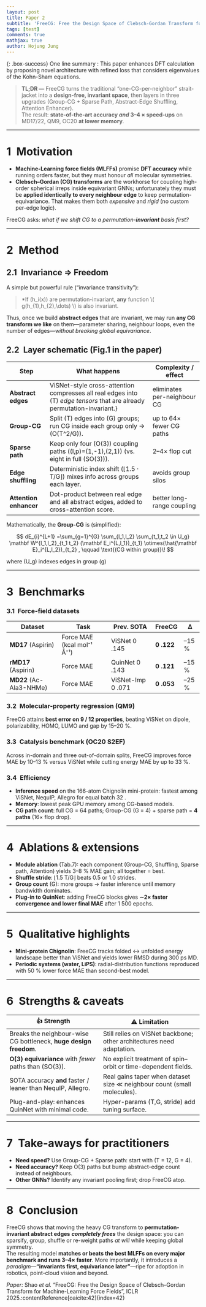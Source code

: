 ```yaml
---
layout: post
title: Paper 2
subtitle: 'FreeCG: Free the Design Space of Clebsch-Gordan Transform for Machine Learning Force Fields'
tags: [test]
comments: true
mathjax: true
author: Hojung Jung
---
```


{: .box-success}
One line summary : This paper enhances DFT calculation by proposing novel architecture with refined loss that considers eigenvalues of the Kohn-Sham equations.

> **TL;DR —** FreeCG turns the traditional “one-CG-per-neighbor” strait-jacket into a **design-free, invariant space**, then layers in three upgrades (Group-CG + Sparse Path, Abstract-Edge Shuffling, Attention Enhancer).  
> The result: **state-of-the-art accuracy *and* 3–4 × speed-ups** on MD17/22, QM9, OC20 **at lower memory**.

---

# 1 Motivation

* **Machine-Learning force fields (MLFFs)** promise **DFT accuracy** while running orders faster, but they must honour *all* molecular symmetries.  
* **Clebsch–Gordan (CG) transforms** are the workhorse for coupling high-order spherical irreps inside equivariant GNNs; unfortunately they must be **applied identically to every neighbour edge** to keep permutation-equivariance. That makes them both *expensive* and *rigid* (no custom per-edge logic).

FreeCG asks: *what if we shift CG to a permutation-**invariant** basis first?*

---

# 2 Method

## 2.1 Invariance ⇒ Freedom  

A simple but powerful rule (“invariance transitivity”):  

> *If \(h_i(x)\) are permutation-invariant, **any** function \\( g(h_{1},h_{2},\\dots) \\) is also invariant.

Thus, once we build **abstract edges** that are invariant, we may run **any CG transform we like** on them—parameter sharing, neighbour loops, even the number of edges—*without breaking global equivariance*.

## 2.2 Layer schematic (Fig.​1 in the paper)  

| Step | What happens | Complexity / effect |
|------|--------------|---------------------|
| **Abstract edges** | ViSNet-style cross-attention compresses all real edges into \(T\) *edge tensors* that are already permutation-invariant.} | eliminates per-neighbour CG |
| **Group-CG** | Split \(T\) edges into \(G\) groups; run CG inside each group only → \(O(T^2/G)\). | up to 64× fewer CG paths |
| **Sparse path** | Keep only four \(O(3)\) coupling paths \((l,p)=(1,-1),(2,1)\) (vs. eight in full \(SO(3)\)). | 2–4× flop cut |
| **Edge shuffling** | Deterministic index shift (⌊1.5 · T/G⌋) mixes info across groups each layer. | avoids group silos |
| **Attention enhancer** | Dot-product between real edge and all abstract edges, added to cross-attention score. | better long-range coupling |

Mathematically, the **Group-CG** is (simplified):

$$
dE_{i}^{L+1}
=\sum_{g=1}^{G}
\sum_{l_1,l_2}
\sum_{t_1,t_2 \in U_g}
\mathbf W^{l_1,l_2}_{t_1 t_2}
(\mathbf E_i^{L,l_1})_{t_1}
\otimes(\hat{\mathbf E}_i^{L,l_2})_{t_2} ,
\qquad \text{(CG within group)}\!
$$

where \(U_g\) indexes edges in group \(g\) 

---

# 3 Benchmarks

### 3.1 Force-field datasets  

| Dataset | Task | Prev. SOTA | **FreeCG** | Δ |
|---------|------|------------|------------|---|
| **MD17** (Aspirin) | Force MAE (kcal mol⁻¹ Å⁻¹) | ViSNet 0 .145 | **0 .122** | –15 %  |
| **rMD17** (Aspirin) | Force MAE | QuinNet 0 .143 | **0 .121** | –15 % |
| **MD22** (Ac-Ala3-NHMe) | Force MAE | ViSNet-Imp 0 .071 | **0 .053** | –25 % |

### 3.2 Molecular-property regression (QM9)  

FreeCG attains **best error on 9 / 12 properties**, beating ViSNet on dipole, polarizability, HOMO, LUMO and gap by 15–20 %.

### 3.3 Catalysis benchmark (OC20 S2EF)  

Across in-domain and three out-of-domain splits, FreeCG improves force MAE by 10–13 % versus ViSNet while cutting energy MAE by up to 33 %.

### 3.4 Efficiency  

* **Inference speed** on the 166-atom Chignolin mini-protein: fastest among ViSNet, NequIP, Allegro for equal batch 32 .  
* **Memory**: lowest peak GPU memory among CG-based models.  
* **CG path count**: full CG = 64 paths; Group-CG (G = 4) + sparse path = **4 paths** (16× flop drop).

---

# 4 Ablations & extensions  

* **Module ablation** (Tab.​7): each component (Group-CG, Shuffling, Sparse path, Attention) yields 3–8 % MAE gain; all together = best. 
* **Shuffle stride**: ⌊1.5 T/G⌋ beats 0.5 or 1.0 strides.  
* **Group count** \(G\): more groups → faster inference until memory bandwidth dominates.  
* **Plug-in to QuinNet**: adding FreeCG blocks gives **∼2× faster convergence and lower final MAE** after 1 500 epochs.

---

# 5 Qualitative highlights  

* **Mini-protein Chignolin**: FreeCG tracks folded ↔ unfolded energy landscape better than ViSNet and yields lower RMSD during 300 ps MD.  
* **Periodic systems (water, LiPS)**: radial-distribution functions reproduced with 50 % lower force MAE than second-best model.

---

# 6 Strengths & caveats

| 👍 Strength | ⚠️ Limitation |
|------------|--------------|
| Breaks the neighbour-wise CG bottleneck, **huge design freedom**. | Still relies on ViSNet backbone; other architectures need adaptation. |
| **O(3) equivariance** with *fewer* paths than \(SO(3)\). | No explicit treatment of spin–orbit or time-dependent fields. |
| SOTA accuracy **and** faster / leaner than NequIP, Allegro. | Real gains taper when dataset size ≪ neighbour count (small molecules). |
| Plug-and-play: enhances QuinNet with minimal code. | Hyper-params (T,G, stride) add tuning surface. |

---

# 7 Take-aways for practitioners

* **Need speed?** Use Group-CG + Sparse path: start with \(T = 12, G = 4\).  
* **Need accuracy?** Keep O(3) paths but bump abstract-edge count instead of neighbours.  
* **Other GNNs?** Identify any invariant pooling first; drop FreeCG atop.

---

# 8 Conclusion

FreeCG shows that moving the heavy CG transform to **permutation-invariant abstract edges** ***completely frees*** the design space: you can sparsify, group, shuffle or re-weight paths *at will* while keeping global symmetry.  
The resulting model **matches or beats the best MLFFs on every major benchmark and runs 3–4× faster**. More importantly, it introduces a *paradigm*—**“invariants first, equivariance later”**—ripe for adoption in robotics, point-cloud vision and beyond.

*Paper:* Shao *et al.* “FreeCG: Free the Design Space of Clebsch–Gordan Transform for Machine-Learning Force Fields”, ICLR 2025.:contentReference[oaicite:42]{index=42}
